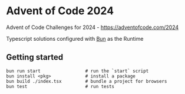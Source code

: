 # Advent of Code 2024
Advent of Code Challenges for 2024 - https://adventofcode.com/2024

Typescript solutions configured with [Bun](https://bun.sh/docs) as the Runtime

## Getting started 

    bun run start                 # run the `start` script
    bun install <pkg>             # install a package
    bun build ./index.tsx         # bundle a project for browsers
    bun test                      # run tests
